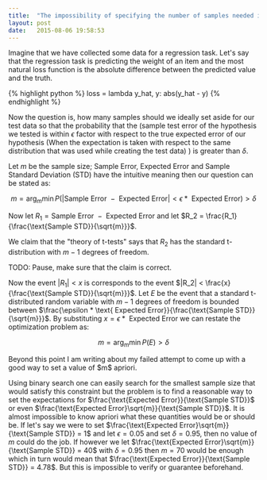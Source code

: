 ```yaml
---
title:  "The impossibility of specifying the number of samples needed in a validation set using t-distributions for regression with unbounded loss"
layout: post
date:   2015-08-06 19:58:53
---
```

Imagine that we have collected some data for a regression task.
Let's say that the regression task is predicting the weight of an item
and the most natural loss  function is the absolute difference between
the predicted value and the truth.

{% highlight python %}
loss = lambda y_hat, y: abs(y_hat - y)
{% endhighlight %}

Now the question is, how many samples should we ideally set
aside for our test data so that the probability that the (sample test error of the
hypothesis we tested is within $\epsilon$ factor with respect to the
true expected error of our hypothesis (When the expectation is taken
with respect to the same distribution that was used while creating the
test data) ) is greater than $\delta$.

Let $m$ be the sample size; Sample Error, Expected Error and Sample Standard Deviation (STD) have the intuitive meaning then our question can be stated as:

$$
\begin{equation}
m = \arg_m \min P(|\text{Sample Error } - \text{ Expected Error}| < \epsilon * \text{ Expected Error}) > \delta
\end{equation}
$$

Now let $R_1 = \text{Sample Error } - \text{ Expected Error}$
and let $R_2 = \frac{R_1}{\frac{\text{Sample STD}}{\sqrt{m}}}$.

We claim that the "theory of t-tests" says that
$R_2$ has the standard t-distribution with $m  - 1$ degrees of freedom.

<div markdown="1" class="warning">
TODO: Pause, make sure that the claim is correct.
</div>

Now the event $|R_1| < x$ is corresponds to the event $|R_2| < \frac{x}{\frac{\text{Sample STD}}{\sqrt{m}}}$.
Let $E$ be the event that a standard t-distributed random variable
with $m - 1$ degrees of freedom is bounded between
$\frac{\epsilon * \text{ Expected Error}}{\frac{\text{Sample STD}}{\sqrt{m}}}$.
By substituting $x = \epsilon * \text{ Expected Error}$ we can restate the optimization problem as:

$$
\begin{equation}
m = \arg_m \min P(E) > \delta
\end{equation}
$$

<div markdown="1" class="warning">
Beyond this point I am writing about my failed attempt to come up with
a good way to set a value of $m$ apriori.
</div>

Using binary search one can easily search for the smallest sample size
that would satisfy this constraint but the problem is to find
a reasonable way to set the expectations for
$\frac{\text{Expected Error}}{\text{Sample STD}}$ or
even $\frac{\text{Expected Error}\sqrt{m}}{\text{Sample STD}}$.
It is almost impossible to know apriori what these quantities would be
or should be. If let's say we were to set
$\frac{\text{Expected Error}\sqrt{m}}{\text{Sample STD}} = 1$
and let $\epsilon = 0.05$ and set $\delta = 0.95$, then no value of $m$
could do the job. If however we let
$\frac{\text{Expected Error}\sqrt{m}}{\text{Sample STD}} = 40$ with
$\delta=0.95$ then $m=70$ would be enough which in turn would mean
that $\frac{\text{Expected Error}}{\text{Sample STD}} = 4.78$. But
this is impossible to verify or guarantee beforehand.
